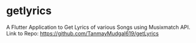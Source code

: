 # getlyrics

A Flutter Application to Get Lyrics of various Songs using Musixmatch API.
Link to Repo: https://github.com/TanmayMudgal619/getLyrics
